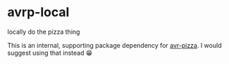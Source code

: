 # avrp-local

locally do the pizza thing

This is an internal, supporting package dependency for [avr-pizza](https://github.com/avr-pizza). I would suggest using that instead :grin:
